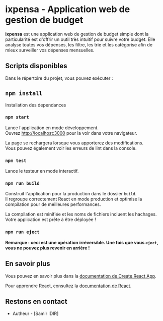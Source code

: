 # ixpensa - Application web de gestion de budget

**ixpensa** est une application web de gestion de budget simple dont la particularité est d'offrir un outil très intuitif pour suivre votre budget. Elle analyse toutes vos dépenses, les filtre, les trie et les catégorise afin de mieux surveiller vos dépenses mensuelles.

## Scripts disponibles

Dans le répertoire du projet, vous pouvez exécuter :

## `npm install`

Installation des dependances

### `npm start`

Lance l'application en mode développement.\
Ouvrez [http://localhost:3000](http://localhost:3000) pour la voir dans votre navigateur.

La page se rechargera lorsque vous apporterez des modifications.\
Vous pouvez également voir les erreurs de lint dans la console.

### `npm test`

Lance le testeur en mode interactif.

### `npm run build`

Construit l'application pour la production dans le dossier `build`.\
Il regroupe correctement React en mode production et optimise la compilation pour de meilleures performances.

La compilation est minifiée et les noms de fichiers incluent les hachages.\
Votre application est prête à être déployée !

### `npm run eject`

**Remarque : ceci est une opération irréversible. Une fois que vous `eject`, vous ne pouvez plus revenir en arrière !**

## En savoir plus

Vous pouvez en savoir plus dans la [documentation de Create React App](https://facebook.github.io/create-react-app/docs/getting-started).

Pour apprendre React, consultez la [documentation de React](https://reactjs.org/).

## Restons en contact

- Autheur - [Samir IDIR]
